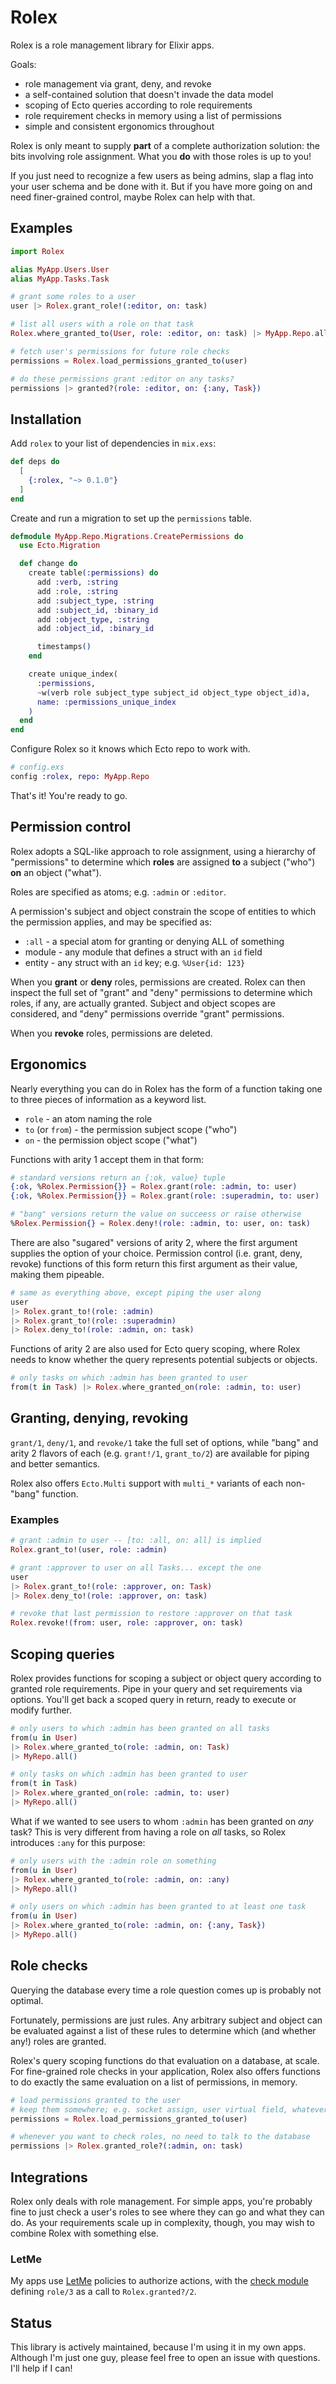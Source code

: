 # Rolex

Rolex is a role management library for Elixir apps.

Goals:

  * role management via grant, deny, and revoke
  * a self-contained solution that doesn't invade the data model
  * scoping of Ecto queries according to role requirements
  * role requirement checks in memory using a list of permissions
  * simple and consistent ergonomics throughout

Rolex is only meant to supply **part** of a complete authorization solution: the bits involving role assignment. What you **do** with those roles is up to you!

If you just need to recognize a few users as being admins, slap a flag into your user schema and be done with it. But if you have more going on and need finer-grained control, maybe Rolex can help with that.

## Examples

```elixir
import Rolex

alias MyApp.Users.User
alias MyApp.Tasks.Task

# grant some roles to a user
user |> Rolex.grant_role!(:editor, on: task)

# list all users with a role on that task
Rolex.where_granted_to(User, role: :editor, on: task) |> MyApp.Repo.all()

# fetch user's permissions for future role checks
permissions = Rolex.load_permissions_granted_to(user)

# do these permissions grant :editor on any tasks?
permissions |> granted?(role: :editor, on: {:any, Task})
```

## Installation

Add `rolex` to your list of dependencies in `mix.exs`:

```elixir
def deps do
  [
    {:rolex, "~> 0.1.0"}
  ]
end
```

Create and run a migration to set up the `permissions` table.

```elixir
defmodule MyApp.Repo.Migrations.CreatePermissions do
  use Ecto.Migration

  def change do
    create table(:permissions) do
      add :verb, :string
      add :role, :string
      add :subject_type, :string
      add :subject_id, :binary_id
      add :object_type, :string
      add :object_id, :binary_id

      timestamps()
    end

    create unique_index(
      :permissions,
      ~w(verb role subject_type subject_id object_type object_id)a,
      name: :permissions_unique_index
    )
  end
end
```

Configure Rolex so it knows which Ecto repo to work with.

```elixir
# config.exs
config :rolex, repo: MyApp.Repo
```

That's it! You're ready to go.

## Permission control

Rolex adopts a SQL-like approach to role assignment, using a hierarchy of "permissions" to determine which **roles** are assigned **to** a subject ("who") **on** an object ("what").

Roles are specified as atoms; e.g. `:admin` or `:editor`.

A permission's subject and object constrain the scope of entities to which the permission applies, and may be specified as:

  * `:all` - a special atom for granting or denying ALL of something
  * module - any module that defines a struct with an `id` field
  * entity - any struct with an `id` key; e.g. `%User{id: 123}`

When you **grant** or **deny** roles, permissions are created. Rolex can then inspect the full set of "grant" and "deny" permissions to determine which roles, if any, are actually granted. Subject and object scopes are considered, and "deny" permissions override "grant" permissions.

When you **revoke** roles, permissions are deleted.

## Ergonomics

Nearly everything you can do in Rolex has the form of a function taking one to three pieces of information as a keyword list.

  * `role` - an atom naming the role
  * `to` (or `from`) - the permission subject scope ("who")
  * `on` - the permission object scope ("what")

Functions with arity 1 accept them in that form:

```elixir
# standard versions return an {:ok, value} tuple
{:ok, %Rolex.Permission{}} = Rolex.grant(role: :admin, to: user)
{:ok, %Rolex.Permission{}} = Rolex.grant(role: :superadmin, to: user)

# "bang" versions return the value on succeess or raise otherwise
%Rolex.Permission{} = Rolex.deny!(role: :admin, to: user, on: task)
```

There are also "sugared" versions of arity 2, where the first argument supplies the option of your choice. Permission control (i.e. grant, deny, revoke) functions of this form return this first argument as their value, making them pipeable.

```elixir
# same as everything above, except piping the user along
user
|> Rolex.grant_to!(role: :admin)
|> Rolex.grant_to!(role: :superadmin)
|> Rolex.deny_to!(role: :admin, on: task)
```

Functions of arity 2 are also used for Ecto query scoping, where Rolex needs to know whether the query represents potential subjects or objects.

```elixir
# only tasks on which :admin has been granted to user
from(t in Task) |> Rolex.where_granted_on(role: :admin, to: user)
```

## Granting, denying, revoking

`grant/1`, `deny/1`, and `revoke/1` take the full set of options, while "bang" and arity 2 flavors of each (e.g. `grant!/1`, `grant_to/2`) are available for piping and better semantics.

Rolex also offers `Ecto.Multi` support with `multi_*` variants of each non-"bang" function.

### Examples

```elixir
# grant :admin to user -- [to: :all, on: all] is implied
Rolex.grant_to!(user, role: :admin)

# grant :approver to user on all Tasks... except the one
user
|> Rolex.grant_to!(role: :approver, on: Task)
|> Rolex.deny_to!(role: :approver, on: task)

# revoke that last permission to restore :approver on that task
Rolex.revoke!(from: user, role: :approver, on: task)
```

## Scoping queries

Rolex provides functions for scoping a subject or object query according to granted role requirements. Pipe in your query and set requirements via options. You'll get back a scoped query in return, ready to execute or modify further.

```elixir
# only users to which :admin has been granted on all tasks
from(u in User)
|> Rolex.where_granted_to(role: :admin, on: Task)
|> MyRepo.all()

# only tasks on which :admin has been granted to user
from(t in Task)
|> Rolex.where_granted_on(role: :admin, to: user)
|> MyRepo.all()
```

What if we wanted to see users to whom `:admin` has been granted on *any* task? This is very different from having a role on *all* tasks, so Rolex introduces `:any` for this purpose:

```elixir
# only users with the :admin role on something
from(u in User)
|> Rolex.where_granted_to(role: :admin, on: :any)
|> MyRepo.all()

# only users on which :admin has been granted to at least one task
from(u in User)
|> Rolex.where_granted_to(role: :admin, on: {:any, Task})
|> MyRepo.all()
```

## Role checks

Querying the database every time a role question comes up is probably not optimal.

Fortunately, permissions are just rules. Any arbitrary subject and object can be evaluated against a list of these rules to determine which (and whether any!) roles are granted.

Rolex's query scoping functions do that evaluation on a database, at scale. For fine-grained role checks in your application, Rolex also offers functions to do exactly the same evaluation on a list of permissions, in memory.

```elixir
# load permissions granted to the user
# keep them somewhere; e.g. socket assign, user virtual field, whatever
permissions = Rolex.load_permissions_granted_to(user)

# whenever you want to check roles, no need to talk to the database
permissions |> Rolex.granted_role?(:admin, on: task)
```

## Integrations

Rolex only deals with role management. For simple apps, you're probably fine to just check a user's roles to see where they can go and what they can do. As your requirements scale up in complexity, though, you may wish to combine Rolex with something else.

### LetMe

My apps use [LetMe](https://github.com/woylie/let_me) policies to authorize actions, with the [check module](https://hexdocs.pm/let_me/readme.html#check-module) defining `role/3` as a call to `Rolex.granted?/2`.

## Status

This library is actively maintained, because I'm using it in my own apps. Although I'm just one guy, please feel free to open an issue with questions. I'll help if I can!
